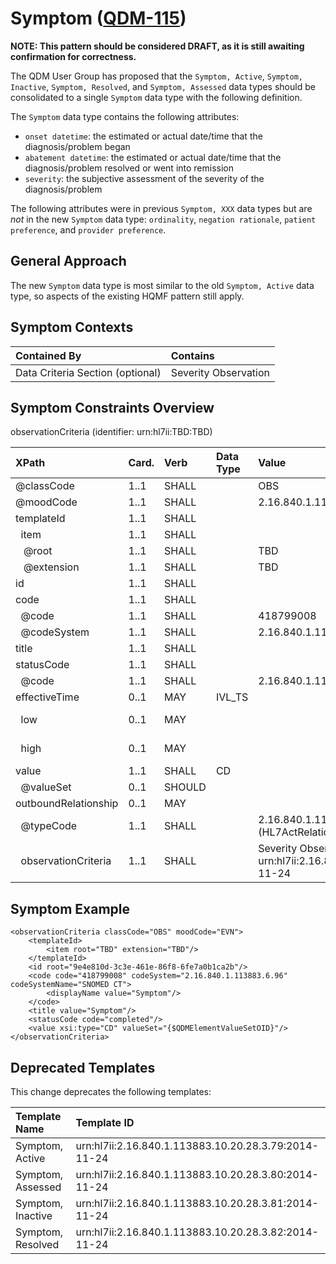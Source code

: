 Symptom ([QDM-115](http://jira.oncprojectracking.org/browse/QDM-115)\)
======================================================================

**NOTE: This pattern should be considered DRAFT, as it is still awaiting confirmation for correctness.**

The QDM User Group has proposed that the `Symptom, Active`, `Symptom, Inactive`, `Symptom, Resolved`, and `Symptom, Assessed` data types should be consolidated to a single `Symptom` data type with the following definition.

The `Symptom` data type contains the following attributes:

-	`onset datetime`: the estimated or actual date/time that the diagnosis/problem began
-	`abatement datetime`: the estimated or actual date/time that the diagnosis/problem resolved or went into remission
-	`severity`: the subjective assessment of the severity of the diagnosis/problem

The following attributes were in previous `Symptom, XXX` data types but are *not* in the new `Symptom` data type: `ordinality`, `negation rationale`, `patient preference`, and `provider preference`.

General Approach
----------------

The new `Symptom` data type is most similar to the old `Symptom, Active` data type, so aspects of the existing HQMF pattern still apply.

Symptom Contexts
----------------

| Contained By                     | Contains             |
|:---------------------------------|:---------------------|
| Data Criteria Section (optional) | Severity Observation |

Symptom Constraints Overview
----------------------------

observationCriteria (identifier: urn:hl7ii:TBD:TBD)

| XPath                      | Card. | Verb   | Data Type | Value                                                                                  | QDM Attribute                       |
|:---------------------------|:------|:-------|:----------|:---------------------------------------------------------------------------------------|:------------------------------------|
| @classCode                 | 1..1  | SHALL  |           | OBS                                                                                    |                                     |
| @moodCode                  | 1..1  | SHALL  |           | 2.16.840.1.113883.5.1001 (ActMood) = EVN                                               |                                     |
| templateId                 | 1..1  | SHALL  |           |                                                                                        |                                     |
| &nbsp; item                | 1..1  | SHALL  |           |                                                                                        |                                     |
| &nbsp;&nbsp; @root         | 1..1  | SHALL  |           | TBD                                                                                    |                                     |
| &nbsp;&nbsp; @extension    | 1..1  | SHALL  |           | TBD                                                                                    |                                     |
| id                         | 1..1  | SHALL  |           |                                                                                        |                                     |
| code                       | 1..1  | SHALL  |           |                                                                                        |                                     |
| &nbsp; @code               | 1..1  | SHALL  |           | 418799008                                                                              |                                     |
| &nbsp; @codeSystem         | 1..1  | SHALL  |           | 2.16.840.1.113883.6.96 (SNOMED CT)                                                     |                                     |
| title                      | 1..1  | SHALL  |           |                                                                                        |                                     |
| statusCode                 | 1..1  | SHALL  |           |                                                                                        |                                     |
| &nbsp; @code               | 1..1  | SHALL  |           | 2.16.840.1.113883.5.14 (ActStatus) = completed                                         |                                     |
| effectiveTime              | 0..1  | MAY    | IVL_TS    |                                                                                        |                                     |
| &nbsp; low                 | 0..1  | MAY    |           |                                                                                        | onset datetime *(default start)*    |
| &nbsp; high                | 0..1  | MAY    |           |                                                                                        | abatement datetime *(default stop)* |
| value                      | 1..1  | SHALL  | CD        |                                                                                        |                                     |
| &nbsp; @valueSet           | 0..1  | SHOULD |           |                                                                                        | {$QDMElementValueSetOID}            |
| outboundRelationship       | 0..1  | MAY    |           |                                                                                        |                                     |
| &nbsp; @typeCode           | 1..1  | SHALL  |           | 2.16.840.1.113883.5.1002 (HL7ActRelationshipType) = REFR                               |                                     |
| &nbsp; observationCriteria | 1..1  | SHALL  |           | Severity Observation (identifier: urn:hl7ii:2.16.840.1.113883.10.20.28.3.93:2014-11-24 | severity                            |

Symptom Example
---------------

```
<observationCriteria classCode="OBS" moodCode="EVN">
    <templateId>
        <item root="TBD" extension="TBD"/>
    </templateId>
    <id root="9e4e810d-3c3e-461e-86f8-6fe7a0b1ca2b"/>
    <code code="418799008" codeSystem="2.16.840.1.113883.6.96" codeSystemName="SNOMED CT">
        <displayName value="Symptom"/>
    </code>
    <title value="Symptom"/>
    <statusCode code="completed"/>
    <value xsi:type="CD" valueSet="{$QDMElementValueSetOID}"/>
</observationCriteria>
```

Deprecated Templates
--------------------

This change deprecates the following templates:

| Template Name     | Template ID                                          |
|:------------------|:-----------------------------------------------------|
| Symptom, Active   | urn:hl7ii:2.16.840.1.113883.10.20.28.3.79:2014-11-24 |
| Symptom, Assessed | urn:hl7ii:2.16.840.1.113883.10.20.28.3.80:2014-11-24 |
| Symptom, Inactive | urn:hl7ii:2.16.840.1.113883.10.20.28.3.81:2014-11-24 |
| Symptom, Resolved | urn:hl7ii:2.16.840.1.113883.10.20.28.3.82:2014-11-24 |
